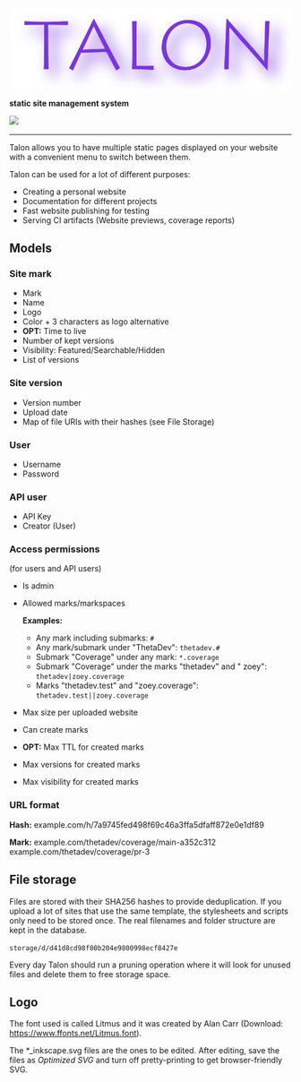 ![Talon](assets/logo.svg)

**static site management system**

![](https://img.shields.io/badge/Completed-1%25-orange?style=flat-square)

---

Talon allows you to have multiple static pages displayed on your website
with a convenient menu to switch between them.

Talon can be used for a lot of different purposes:

- Creating a personal website
- Documentation for different projects
- Fast website publishing for testing
- Serving CI artifacts (Website previews, coverage reports)

## Models

### Site mark

- Mark
- Name
- Logo
- Color + 3 characters as logo alternative
- **OPT:** Time to live
- Number of kept versions
- Visibility: Featured/Searchable/Hidden
- List of versions

### Site version

- Version number
- Upload date
- Map of file URIs with their hashes (see File Storage)

### User

- Username
- Password

### API user

- API Key
- Creator (User)

### Access permissions

(for users and API users)

- Is admin
- Allowed marks/markspaces

  **Examples:**
  - Any mark including submarks: `#`
  - Any mark/submark under "ThetaDev": `thetadev.#`
  - Submark "Coverage" under any mark: `*.coverage`
  - Submark "Coverage" under the marks "thetadev" and "
    zoey": `thetadev|zoey.coverage`
  - Marks "thetadev.test" and "zoey.coverage": `thetadev.test||zoey.coverage`

- Max size per uploaded website
- Can create marks
- **OPT:** Max TTL for created marks
- Max versions for created marks
- Max visibility for created marks

### URL format

**Hash:**
example.com/h/7a9745fed498f69c46a3ffa5dfaff872e0e1df89

**Mark:**
example.com/thetadev/coverage/main-a352c312 example.com/thetadev/coverage/pr-3

## File storage

Files are stored with their SHA256 hashes to provide deduplication. If you
upload a lot of sites that use the same template, the stylesheets and scripts
only need to be stored once. The real filenames and folder structure are kept
in the database.

`storage/d/d41d8cd98f00b204e9800998ecf8427e`

Every day Talon should run a pruning operation where it will look for unused
files and delete them to free storage space.

## Logo

The font used is called Litmus and it was created by Alan Carr
(Download: https://www.ffonts.net/Litmus.font).

The *_inkscape.svg files are the ones to be edited. After editing, save
the files as *Optimized SVG* and turn off pretty-printing to get
browser-friendly SVG.
